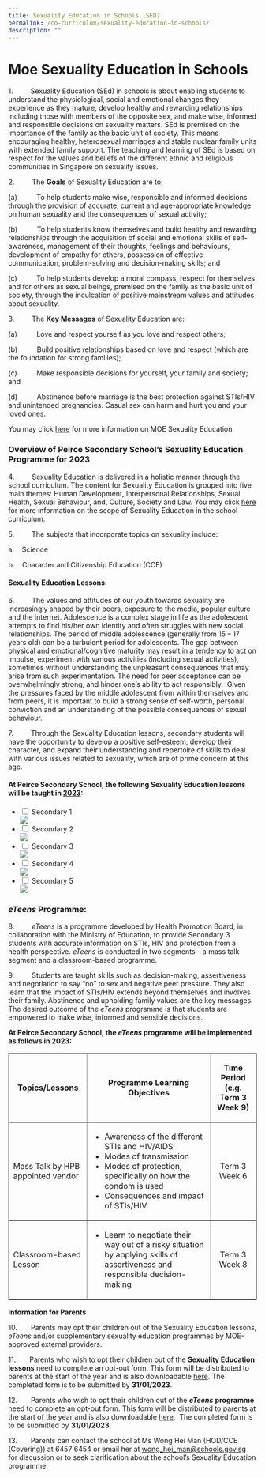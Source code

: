 ```yaml
---
title: Sexuality Education in Schools (SED)
permalink: /co-curriculum/sexuality-education-in-schools/
description: ""
---
```

# **Moe Sexuality Education in Schools**

1.         Sexuality Education (SEd) in schools is about enabling students to understand the physiological, social and emotional changes they experience as they mature, develop healthy and rewarding relationships including those with members of the opposite sex, and make wise, informed and responsible decisions on sexuality matters. SEd is premised on the importance of the family as the basic unit of society. This means encouraging healthy, heterosexual marriages and stable nuclear family units with extended family support. The teaching and learning of SEd is based on respect for the values and beliefs of the different ethnic and religious communities in Singapore on sexuality issues.

2.         The **Goals** of Sexuality Education are to:

(a)          To help students make wise, responsible and informed decisions through the provision of accurate, current and age-appropriate knowledge on human sexuality and the consequences of sexual activity;

(b)          To help students know themselves and build healthy and rewarding relationships through the acquisition of social and emotional skills of self-awareness, management of their thoughts, feelings and behaviours, development of empathy for others, possession of effective communication, problem-solving and decision-making skills; and

(c)          To help students develop a moral compass, respect for themselves and for others as sexual beings, premised on the family as the basic unit of society, through the inculcation of positive mainstream values and attitudes about sexuality.
       
3.         The **Key Messages** of Sexuality Education are:

(a)          Love and respect yourself as you love and respect others;

(b)          Build positive relationships based on love and respect (which are the foundation for strong families);

(c)          Make responsible decisions for yourself, your family and society; and

(d)          Abstinence before marriage is the best protection against STIs/HIV and unintended pregnancies. Casual sex can harm and hurt you and your loved ones.

You may click [here](https://go.gov.sg/moe-sexuality-education) for more information on MOE Sexuality Education.

### Overview of Peirce Secondary School’s Sexuality Education Programme for 2023

4.         Sexuality Education is delivered in a holistic manner through the school curriculum. The content for Sexuality Education is grouped into five main themes: Human Development, Interpersonal Relationships, Sexual Health, Sexual Behaviour, and, Culture, Society and Law. You may click [here](https://go.gov.sg/moe-sexuality-education-scope) for more information on the scope of Sexuality Education in the school curriculum.

5.         The subjects that incorporate topics on sexuality include:

a.    Science

b.    Character and Citizenship Education (CCE)

#### Sexuality Education Lessons:

6.         The values and attitudes of our youth towards sexuality are increasingly shaped by their peers, exposure to the media, popular culture and the internet. Adolescence is a complex stage in life as the adolescent attempts to find his/her own identity and often struggles with new social relationships. The period of middle adolescence (generally from 15 – 17 years old) can be a turbulent period for adolescents. The gap between physical and emotional/cognitive maturity may result in a tendency to act on impulse, experiment with various activities (including sexual activities), sometimes without understanding the unpleasant consequences that may arise from such experimentation. The need for peer acceptance can be overwhelmingly strong, and hinder one’s ability to act responsibly.  Given the pressures faced by the middle adolescent from within themselves and from peers, it is important to build a strong sense of self-worth, personal conviction and an understanding of the possible consequences of sexual behaviour.

7.         Through the Sexuality Education lessons, secondary students will have the opportunity to develop a positive self-esteem, develop their character, and expand their understanding and repertoire of skills to deal with various issues related to sexuality, which are of prime concern at this age.

#### At Peirce Secondary School, the following Sexuality Education lessons will be taught in <u>2023</u>:

<ul class="jekyllcodex_accordion">
  <li>
    <input type="checkbox" id="accordion1">
    <label for="accordion1">Secondary 1</label>
    <div>
    <img src="/images/Sec%201.png">
    </div>
	</li>
	<li>
    <input type="checkbox" id="accordion2">
    <label for="accordion1">Secondary 2</label>
    <div>
    <img src="/images/Sec%202.png">
    </div>
	</li>
	<li>
    <input type="checkbox" id="accordion3">
    <label for="accordion1">Secondary 3</label>
    <div>
    <img src="/images/Sec%203.png">
    </div>
	</li>
	<li>
    <input type="checkbox" id="accordion4">
    <label for="accordion1">Secondary 4</label>
    <div>
    <img src="/images/Sec%204.png">
    </div>
	</li>
	<li>
    <input type="checkbox" id="accordion5">
    <label for="accordion1">Secondary 5</label>
    <div>
    <img src="/images/Sec%205.png">
    </div>
	</li>
</ul>

### *eTeens* Programme:
  
8.         *eTeens* is a programme developed by Health Promotion Board, in collaboration with the Ministry of Education, to provide Secondary 3 students with accurate information on STIs, HIV and protection from a health perspective. _eTeens_ is conducted in two segments – a mass talk segment and a classroom-based programme.

9.         Students are taught skills such as decision-making, assertiveness and negotiation to say “no” to sex and negative peer pressure. They also learn that the impact of STIs/HIV extends beyond themselves and involves their family. Abstinence and upholding family values are the key messages. The desired outcome of the _eTeens_ programme is that students are empowered to make wise, informed and sensible decisions.

**At Peirce Secondary School, the _eTeens_ programme will be implemented as follows in 2023:**

<table border="1">
<thead>
<tr>
<td >
<p style="text-align: center;"><strong>Topics/Lessons</strong></p>
</td>
<td>
<p style="text-align: center;"><strong>Programme Learning Objectives</strong></p>
</td>
<td>
<p style="text-align: center;"><strong>Time Period</strong>
	<strong>(e.g. Term 3 Week 9)</strong></p>
</td>
</tr>
</thead>
<tbody>
<tr>
<td>
<p>Mass Talk by HPB appointed vendor</p>
</td>
<td>
<ul>
<li>Awareness of the different STIs and HIV/AIDS</li>
<li>Modes of transmission</li>
<li>Modes of protection, specifically on how the condom is used</li>
<li>Consequences and impact of STIs/HIV</li>
</ul>
</td>
<td style=" text-align: center;">
<p>Term 3 Week 6</p>
</td>
</tr>
<tr>
<td>
<p>Classroom-based Lesson</p>
</td>
<td >
<ul>
<li>Learn to negotiate their way out of a risky situation by applying skills of assertiveness and responsible decision-making</li>
</ul>
</td>
<td style=" text-align: center;">
<p>Term 3 Week 8</p>
</td>
</tr>
</tbody>
</table>

**Information for Parents**

10.       Parents may opt their children out of the Sexuality Education lessons, _eTeens_ and/or supplementary sexuality education programmes by MOE-approved external providers.

11.       Parents who wish to opt their children out of the **Sexuality Education lessons** need to complete an opt-out form. This form will be distributed to parents at the start of the year and is also downloadable [here](/files/Annex%20A_SEd%20Parent%20Opt%20Out%20Form_2023.pdf). The completed form is to be submitted by **31/01/2023**.

12.       Parents who wish to opt their children out of the **_eTeens_** **programme** need to complete an opt-out form. This form will be distributed to parents at the start of the year and is also downloadable [here](/files/Annex%20B_eTeens%20Parent%20Opt%20Out%20Form_2023.pdf).  The completed form is to be submitted by **31/01/2023**.

13.       Parents can contact the school at Ms Wong Hei Man (HOD/CCE (Covering)) at 6457 6454 or email her at wong_hei_man@schools.gov.sg for discussion or to seek clarification about the school’s Sexuality Education programme.